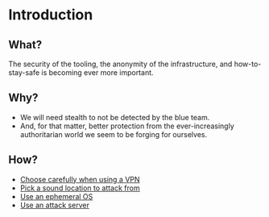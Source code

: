 # Introduction

## What?

The security of the tooling, the anonymity of the infrastructure, and how-to-stay-safe is becoming ever more important.

## Why?

* We will need stealth to not be detected by the blue team.
* And, for that matter, better protection from the ever-increasingly authoritarian world we seem to be forging for ourselves.

## How?

* [Choose carefully when using a VPN](vpn.md)
* [Pick a sound location to attack from](location.md)
* [Use an ephemeral OS](ephemeral.md)
* [Use an attack server](server.md)
